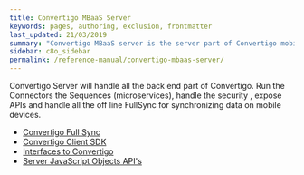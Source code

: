 ```yaml
---
title: Convertigo MBaaS Server
keywords: pages, authoring, exclusion, frontmatter
last_updated: 21/03/2019
summary: "Convertigo MBaaS server is the server part of Convertigo mobility Platform"
sidebar: c8o_sidebar
permalink: /reference-manual/convertigo-mbaas-server/
--- 
```

Convertigo Server will handle all the back end part of Convertigo. Run the Connectors the Sequences (microservices), handle the security , expose APIs and handle all the off line FullSync for synchronizing data on mobile devices.

* [Convertigo Full Sync](convertigo-full-sync-architecture/)
* [Convertigo Client SDK](convertigo-client-sdk/)
* [Interfaces to Convertigo](interfaces-to-convertigo/)
* [Server JavaScript Objects API's](javascript-objects-apis/)